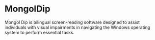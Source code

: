 # MongolDip
Mongol Dip is bilingual screen-reading software designed to assist individuals with visual impairments in navigating the Windows operating system to perform essential tasks.
